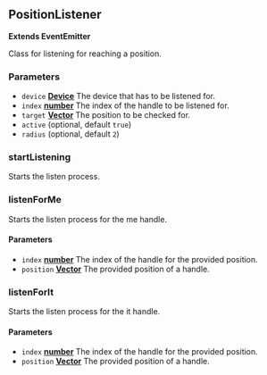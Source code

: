 <!-- Generated by documentation.js. Update this documentation by updating the source code. -->

## PositionListener

**Extends EventEmitter**

Class for listening for reaching a position.

### Parameters

-   `device` **[Device](device.md)** The device that has to be listened for.
-   `index` **[number][1]** The index of the handle to be listened for.
-   `target` **[Vector](vector.md)** The position to be checked for.
-   `active`   (optional, default `true`)
-   `radius`   (optional, default `2`)

### startListening

Starts the listen process.

### listenForMe

Starts the listen process for the me handle.

#### Parameters

-   `index` **[number][1]** The index of the handle for the provided position.
-   `position` **[Vector](vector.md)** The provided position of a handle.

### listenForIt

Starts the listen process for the it handle.

#### Parameters

-   `index` **[number][1]** The index of the handle for the provided position.
-   `position` **[Vector](vector.md)** The provided position of a handle.

[1]: https://developer.mozilla.org/docs/Web/JavaScript/Reference/Global_Objects/Number
